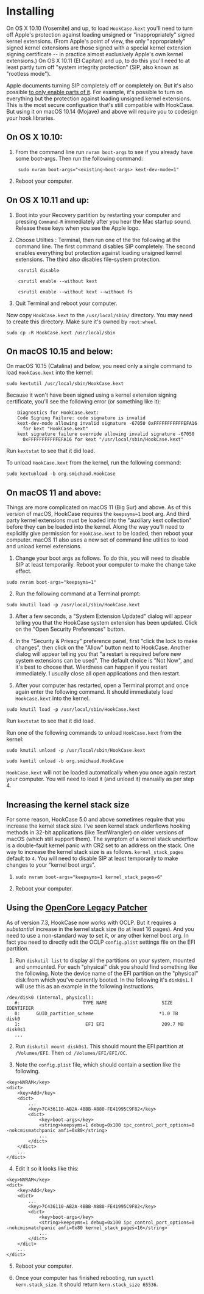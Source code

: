 # Installing

On OS X 10.10 (Yosemite) and up, to load `HookCase.kext` you'll need
to turn off Apple's protection against loading unsigned or
"inappropriately" signed kernel extensions.  (From Apple's point of
view, the only "appropriately" signed kernel extensions are those
signed with a special kernel extension signing certificate -- in
practice almost exclusively Apple's own kernel extensions.)  On OS X
10.11 (El Capitan) and up, to do this you'll need to at least partly
turn off "system integrity protection" (SIP, also known as "rootless
mode").

Apple documents turning SIP completely off or completely on.  But it's
also possible
[to only enable parts of it](https://forums.developer.apple.com/thread/17452).
For example, it's possible to turn on everything but the protection
against loading unsigned kernel extensions.  This is the most secure
configuation that's still compatible with HookCase.  But using it on
macOS 10.14 (Mojave) and above will require you to codesign your hook
libraries.

## On OS X 10.10:

1. From the command line run `nvram boot-args` to see if you already
   have some boot-args.  Then run the following command:

        sudo nvram boot-args="<existing-boot-args> kext-dev-mode=1"

2. Reboot your computer.

## On OS X 10.11 and up:

1. Boot into your Recovery partition by restarting your computer and
   pressing `Command-R` immediately after you hear the Mac startup
   sound.  Release these keys when you see the Apple logo.

2. Choose Utilties : Terminal, then run one of the the following at
   the command line.  The first command disables SIP completely.  The
   second enables everything but protection against loading unsigned
   kernel extensions.  The third also disables file-system protection.

        csrutil disable

        csrutil enable --without kext

        csrutil enable --without kext --without fs

3. Quit Terminal and reboot your computer.

Now copy `HookCase.kext` to the `/usr/local/sbin/` directory.  You may
need to create this directory.  Make sure it's owned by `root:wheel`.

`sudo cp -R HookCase.kext /usr/local/sbin`

## On macOS 10.15 and below:

On macOS 10.15 (Catalina) and below, you need only a single command to
load `HookCase.kext` into the kernel:

`sudo kextutil /usr/local/sbin/HookCase.kext`

Because it won't have been signed using a kernel extension signing
certificate, you'll see the following error (or something like it):

        Diagnostics for HookCase.kext:
        Code Signing Failure: code signature is invalid
        kext-dev-mode allowing invalid signature -67050 0xFFFFFFFFFFFEFA16
          for kext "HookCase.kext"
        kext signature failure override allowing invalid signature -67050
          0xFFFFFFFFFFFEFA16 for kext "/usr/local/sbin/HookCase.kext"

Run `kextstat` to see that it did load.

To unload `HookCase.kext` from the kernel, run the following command:

`sudo kextunload -b org.smichaud.HookCase`

## On macOS 11 and above:

Things are more complicated on macOS 11 (Big Sur) and above.  As of
this version of macOS, HookCase requires the `keepsyms=1` boot arg.
And third party kernel extensions must be loaded into the "auxiliary
kext collection" before they can be loaded into the kernel.  Along the
way you'll need to explicitly give permission for `HookCase.kext` to
be loaded, then reboot your computer.  macOS 11 also uses a new set of
command line utilties to load and unload kernel extensions.

1. Change your boot args as follows. To do this, you will need to
disable SIP at least temporarily. Reboot your computer to make the
change take effect.

`sudo nvram boot-args="keepsyms=1"`

2. Run the following command at a Terminal prompt:

`sudo kmutil load -p /usr/local/sbin/HookCase.kext`

3. After a few seconds, a "System Extension Updated" dialog will
appear telling you that the HookCase system extension has been
updated.  Click on the "Open Security Preferences" button.

4. In the "Security & Privacy" preference panel, first "click the lock
to make changes", then click on the "Allow" button next to HookCase.
Another dialog will appear telling you that "a restart is required
before new system extensions can be used".  The default choice is "Not
Now", and it's best to choose that.  Wierdness can happen if you
restart immediately.  I usually close all open applications and then
restart.

5. After your computer has restarted, open a Terminal prompt and once
again enter the following command.  It should immediately load
`HookCase.kext` into the kernel.

`sudo kmutil load -p /usr/local/sbin/HookCase.kext`

Run `kextstat` to see that it did load.

Run one of the following commands to unload `HookCase.kext` from the
kernel:

`sudo kmutil unload -p /usr/local/sbin/HookCase.kext`

`sudo kumtil unload -b org.smichaud.HookCase`

`HookCase.kext` will not be loaded automatically when you once again
restart your computer.  You will need to load it (and unload it)
manually as per step 4.

## Increasing the kernel stack size

For some reason, HookCase 5.0 and above sometimes require that you
increase the kernel stack size.  I've seen kernel stack underflows
hooking methods in 32-bit applications (like TextWrangler) on older
versions of macOS (which still support them).  The symptom of a kernel
stack underflow is a double-fault kernel panic with CR2 set to an
address on the stack.  One way to increase the kernel stack size is as
follows.  `kernel_stack_pages` default to `4`.  You will need to
disable SIP at least temporarily to make changes to your "kernel boot
args".

1. `sudo nvram boot-args="keepsyms=1 kernel_stack_pages=6"`

2. Reboot your computer.

## Using the [OpenCore Legacy Patcher](https://github.com/dortania/OpenCore-Legacy-Patcher)

As of version 7.3, HookCase now works with OCLP. But it requires a
*substantial* increase in the kernel stack size (to at least 16
pages). And you need to use a non-standard way to set it, or any other
kernel boot arg. In fact you need to directly edit the OCLP
`config.plist` settings file on the EFI partition.

1. Run `diskutil list` to display all the partitions on your system,
mounted and unmounted. For each "physical" disk you should find
something like the following. Note the device name of the EFI
partition on the "physical" disk from which you've currently
booted. In the following it's `disk0s1`. I will use this as an example
in the following instructions.

```
/dev/disk0 (internal, physical):
   #:                       TYPE NAME                    SIZE       IDENTIFIER
   0:      GUID_partition_scheme                        *1.0 TB     disk0
   1:                        EFI EFI                     209.7 MB   disk0s1
   ...
```

2. Run `diskutil mount disk0s1`. This should mount the EFI partition
at `/Volumes/EFI`. Then `cd /Volumes/EFI/EFI/OC`.

3. Note the `config.plist` file, which should contain a section like
the following.

```
<key>NVRAM</key>
<dict>
    <key>Add</key>
    <dict>
        ...
        <key>7C436110-AB2A-4BBB-A880-FE41995C9F82</key>
        <dict>
            <key>boot-args</key>
            <string>keepsyms=1 debug=0x100 ipc_control_port_options=0 -nokcmismatchpanic amfi=0x80</string>
            ...
        </dict>
    </dict>
    ...
</dict>
```

4. Edit it so it looks like this:

```
<key>NVRAM</key>
<dict>
    <key>Add</key>
    <dict>
        ...
        <key>7C436110-AB2A-4BBB-A880-FE41995C9F82</key>
        <dict>
            <key>boot-args</key>
            <string>keepsyms=1 debug=0x100 ipc_control_port_options=0 -nokcmismatchpanic amfi=0x80 kernel_stack_pages=16</string>
            ...
        </dict>
    </dict>
    ...
</dict>
```

5. Reboot your computer.

6. Once your computer has finished rebooting, run `sysctl
kern.stack_size`. It should return `kern.stack_size 65536`.

